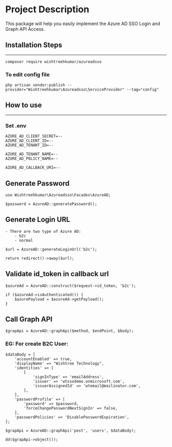 # Project Description
This package will help you easily implement the Azure AD SSO Login and Graph API Access.

## Installation Steps
----------

    composer require wishtreehkumar/azureadsso

### To edit config file
    php artisan vendor:publish --provider="Wishtreehkumar\Azureadsso\ServiceProvider" --tag="config"

## How to use
----------

### Set .env

    AZURE_AD_CLIENT_SECRET=--
    AZURE_AD_CLIENT_ID=--
    AZURE_AD_TENANT_ID=--

    AZURE_AD_TENANT_NAME=--
    AZURE_AD_POLICY_NAME=--

    AZURE_AD_CALLBACK_URI=--

## Generate Password

    use Wishtreehkumar\Azureadsso\Facades\AzureAD;
    
    $password = AzureAD::generatePassword();

## Generate Login URL

    - There are two type of Azure AD:
        - b2c
        - normal

    $url = AzureAD::generateLoginUrl('b2c');

    return redirect()->away($url);

## Validate id_token in callback url

    $azureAd = AzureAD::construct($request->id_token, 'b2c');

    if ($azureAd->isAuthenticated()) {
        $azurePayload = $azureAd->getPayload();
    }

## Call Graph API

    $grapApi = AzureAD::graphApi($method, $endPoint, $body);

### EG: For create B2C User:

    $dataBody = [
        'accountEnabled' => true,
        'displayName' => "Wishtree Technology",
        'identities' => [
            [
                'signInType' => 'emailAddress',
                'issuer' => 'wtssodemo.onmicrosoft.com',
                'issuerAssignedId' => 'wtemail@mailinator.com',
            ],
        ],
        'passwordProfile' => [
            'password' => $password,
            'forceChangePasswordNextSignIn' => false,
        ],
        'passwordPolicies' => 'DisablePasswordExpiration',
    ];

    $grapApi = AzureAD::graphApi('post', 'users', $dataBody);

    dd($grapApi->object());